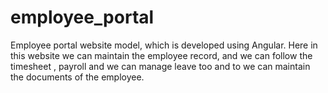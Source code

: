 # employee_portal
Employee portal website model, which is developed using Angular. Here in this website we can maintain the employee record, and we can follow the timesheet , payroll and we can manage leave too and to we can maintain the documents of the employee.
